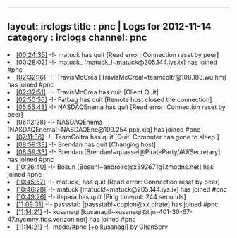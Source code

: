 
---
layout: irclogs
title : pnc | Logs for 2012-11-14
category : irclogs
channel: pnc
---
<li class="logitem"><a href="#00:24:36" name="00:24:36" class="time">[00:24:36]</a> -!- <span class="quit">matuck</span> has quit [Read error: Connection reset by peer] </li>
<li class="logitem"><a href="#00:28:02" name="00:28:02" class="time">[00:28:02]</a> -!- <span class="join">matuck_</span> [matuck_!~matuck@205.144.iys.ix] has joined #pnc </li>
<li class="logitem"><a href="#02:32:16" name="02:32:16" class="time">[02:32:16]</a> -!- <span class="join">TravisMcCrea</span> [TravisMcCrea!~teamcoltr@108.183.wu.hm] has joined #pnc </li>
<li class="logitem"><a href="#02:32:51" name="02:32:51" class="time">[02:32:51]</a> -!- <span class="quit">TravisMcCrea</span> has quit [Client Quit] </li>
<li class="logitem"><a href="#02:50:56" name="02:50:56" class="time">[02:50:56]</a> -!- <span class="quit">Fatbag</span> has quit [Remote host closed the connection] </li>
<li class="logitem"><a href="#05:55:43" name="05:55:43" class="time">[05:55:43]</a> -!- <span class="quit">NASDAQEnema</span> has quit [Read error: Connection reset by peer] </li>
<li class="logitem"><a href="#06:12:28" name="06:12:28" class="time">[06:12:28]</a> -!- <span class="join">NASDAQEnema</span> [NASDAQEnema!~NASDAQEne@199.254.ppx.xiq] has joined #pnc </li>
<li class="logitem"><a href="#07:11:36" name="07:11:36" class="time">[07:11:36]</a> -!- <span class="quit">TeamColtra</span> has quit [Quit: Computer has gone to sleep.] </li>
<li class="logitem"><a href="#08:59:33" name="08:59:33" class="time">[08:59:33]</a> -!- <span class="quit">Brendan</span> has quit [Changing host] </li>
<li class="logitem"><a href="#08:59:33" name="08:59:33" class="time">[08:59:33]</a> -!- <span class="join">Brendan</span> [Brendan!~quassel@PirateParty/AU/Secretary] has joined #pnc </li>
<li class="logitem"><a href="#10:26:40" name="10:26:40" class="time">[10:26:40]</a> -!- <span class="join">Bosun</span> [Bosun!~androirc@x392671g1.tmodns.net] has joined #pnc </li>
<li class="logitem"><a href="#10:45:57" name="10:45:57" class="time">[10:45:57]</a> -!- <span class="quit">matuck_</span> has quit [Read error: Connection reset by peer] </li>
<li class="logitem"><a href="#10:46:28" name="10:46:28" class="time">[10:46:28]</a> -!- <span class="join">matuck</span> [matuck!~matuck@205.144.iys.ix] has joined #pnc </li>
<li class="logitem"><a href="#10:49:26" name="10:49:26" class="time">[10:49:26]</a> -!- <span class="quit">itspara</span> has quit [Ping timeout: 244 seconds] </li>
<li class="logitem"><a href="#11:09:31" name="11:09:31" class="time">[11:09:31]</a> -!- <span class="join">passstab</span> [passstab!~coplon@xx.pirate] has joined #pnc </li>
<li class="logitem"><a href="#11:14:21" name="11:14:21" class="time">[11:14:21]</a> -!- <span class="join">kusanagi</span> [kusanagi!~kusanagi@tijn-401-30-67-47.nycmny.fios.verizon.net] has joined #pnc </li>
<li class="logitem"><a href="#11:14:21" name="11:14:21" class="time">[11:14:21]</a> -!- mode/<span class="mode">#pnc</span> [+o kusanagi] by ChanServ </li>


